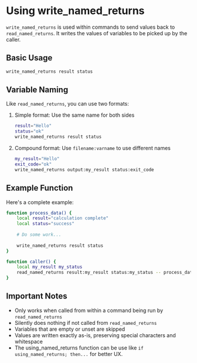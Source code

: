 # Using write_named_returns

`write_named_returns` is used within commands to send values back to `read_named_returns`. It writes the values of variables to be picked up by the caller.

## Basic Usage

```bash
write_named_returns result status
```

## Variable Naming

Like `read_named_returns`, you can use two formats:

1. Simple format: Use the same name for both sides
   ```bash
   result="Hello"
   status="ok"
   write_named_returns result status
   ```

2. Compound format: Use `filename:varname` to use different names
   ```bash
   my_result="Hello"
   exit_code="ok"
   write_named_returns output:my_result status:exit_code
   ```

## Example Function

Here's a complete example:

```bash
function process_data() {
    local result="calculation complete"
    local status="success"
    
    # Do some work...
    
    write_named_returns result status
}

function caller() {
    local my_result my_status
    read_named_returns result:my_result status:my_status -- process_data
}
```

## Important Notes

- Only works when called from within a command being run by `read_named_returns`
- Silently does nothing if not called from `read_named_returns`
- Variables that are empty or unset are skipped
- Values are written exactly as-is, preserving special characters and whitespace
- The using_named_returns function can be use like `if using_named_returns; then...` for better UX.